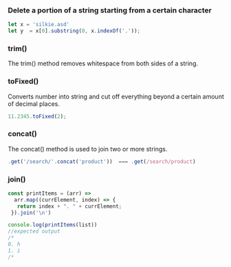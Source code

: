 ### Delete a portion of a string starting from a certain character
```javascript
let x = 'silkie.asd'
let y  = x[0].substring(0, x.indexOf('.'));
```

### trim()
The trim() method removes whitespace from both sides of a string.

### toFixed()
Converts number into string and cut off everything beyond a certain amount of decimal places. 
```javascript
11.2345.toFixed(2);
```

### concat()
The concat() method is used to join two or more strings.
```javascript 
.get('/search/'.concat('product'))  === .get(/search/product) 
```

### join()
```javascript
const printItems = (arr) =>
  arr.map((currElement, index) => {
   return index + ". " + currElement;
 }).join('\n')

console.log(printItems(list))
//expected output
/*
0. h
1. i
/*
```






